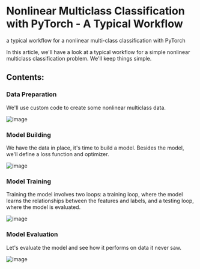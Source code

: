# Nonlinear Multiclass Classification with PyTorch - A Typical Workflow
a typical workflow for a nonlinear multi-class classification with PyTorch

In this article, we'll have a look at a typical workflow for a simple nonlinear multiclass classification problem. We'll keep things simple.

## Contents:

### Data Preparation
We'll use custom code to create some nonlinear multiclass data.

![image](https://github.com/user-attachments/assets/dd7e1f85-1a2a-48c4-a9e5-5b8a229b1cc8)

### Model Building
We have the data in place, it's time to build a model. Besides the model, we'll define a loss function and optimizer.

![image](https://github.com/user-attachments/assets/788e52d0-ae21-4394-9c2a-35375755e7b2)

### Model Training
Training the model involves two loops: a training loop, where the model learns the relationships between the features and labels, and a testing loop, where the model is evaluated.

![image](https://github.com/user-attachments/assets/63ecc945-20d5-4ad0-bf5e-42301ba4c807)

### Model Evaluation
Let's evaluate the model and see how it performs on data it never saw.

![image](https://github.com/user-attachments/assets/9796eb9e-cb37-48bd-b19f-c137d5cdbea5)
